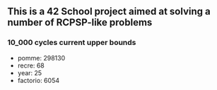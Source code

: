 ## This is a 42 School project aimed at solving a number of RCPSP-like problems

### 10_000 cycles current upper bounds

-   pomme: 298130
-   recre: 68
-   year: 25
-   factorio: 6054
